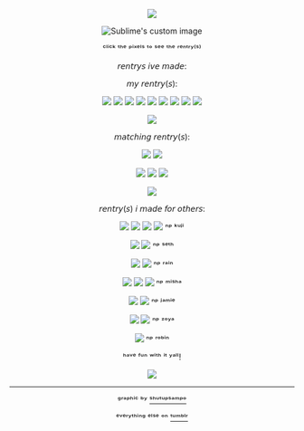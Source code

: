 <div align="center">

<p align="center">
  <img src="https://64.media.tumblr.com/a9e99d970eb81c563b7d155cc497020e/10caac22899f8aae-7d/s640x960/9d296a0fff3211dadf333394770ab09c89b66e2d.pnj"/>
</p>


  
<p align="center">
  <img src="https://64.media.tumblr.com/11422825d4a6293f81fea69ad42cd45e/29d99bdeaf2c4c42-86/s400x600/b6d6d5894fec90a3345e5d02257649b34eb40146.gifv" alt="Sublime's custom image"/>
</p>

ᶜˡⁱᶜᵏ ᵗʰᵉ ᵖⁱˣᵉˡˢ ᵗᵒ ˢᵉᵉ ᵗʰᵉ ʳᵉⁿᵗʳʸ⁽ˢ⁾

𝘳𝘦𝘯𝘵𝘳𝘺𝘴 𝘪𝘷𝘦 𝘮𝘢𝘥𝘦:

𝘮𝘺 𝘳𝘦𝘯𝘵𝘳𝘺(𝘴):

[![](https://64.media.tumblr.com/02a89f8f33d116682a7e0ee53e78a4b2/7b43ae899b7504d8-64/s75x75_c1/52d1a469a4aa4578039324276b2e790d2f5cc91d.gifv)](https://rentry.co/FurinaTheFontaine)
[![](https://64.media.tumblr.com/c38209de613a00ae5770d013e6735edc/f550c28c5f78d19a-e7/s75x75_c1/5e739c5388a347b29a63243949a33954176908bf.gifv)](https://rentry.co/aventthefountain)
[![](https://64.media.tumblr.com/0d5dfeb91ee81c72aa6749349dc8db01/d9a333d859a5147e-7d/s75x75_c1/c8730e6378f0e518b8fddb8d5e6ad9333388b636.gifv)](https://rentry.co/marchthefontain)
[![](https://64.media.tumblr.com/af084257733df3b120d2cdd681b82335/8f2c33dff79370d2-6c/s75x75_c1/bd52427435efa40f87b336c331218174370378fd.gifv)](https://rentry.co/Kianathefontain)
[![](https://64.media.tumblr.com/6a3d7f82ae80c5d83fa8222053491162/a6414b1ef8b29068-b3/s75x75_c1/f042253e137a04fd60d837e5a87f6ab914aaf446.gifv)](https://rentry.co/SeeleTheFountain)
[![](https://64.media.tumblr.com/93fcc5f9ce834961539fb2b801c60208/346ba69c2feb4339-fe/s75x75_c1/4c60504b5638045efab55140f52d84f95ba7bbef.gifv)](https://rentry.co/DanHengTheFountain)
[![](https://64.media.tumblr.com/b2d94e36e5c2a8605854cb22855b5228/7709ffd679871115-3d/s75x75_c1/33f20d4c189778acf40f98c14c25449fed887660.gifv)](https://rentry.co/HoyoWheniCatchYouHoyo)
[![](https://64.media.tumblr.com/ab80c5a9f51af5b90aa553e35355d93c/3638b07012321aa3-58/s75x75_c1/af2bd5beb9a64d1c0c83bb1734f223e13dd7829a.gifv)](https://rentry.co/hsrpaths)
[![](https://64.media.tumblr.com/5cc6c82fc178be2079c3b6ce49dc3821/3d332a2c3bf70072-97/s75x75_c1/b7ff5467747becae3e538baf98eda4b19c4c4e53.gifv)](https://rentry.co/randomstuffs)


![](https://64.media.tumblr.com/b8118e55a304ffc244ab7babb86d665e/29d99bdeaf2c4c42-87/s100x200/07d5e49f60da08b8dc79348090d6746ec62399e3.pnj)


𝘮𝘢𝘵𝘤𝘩𝘪𝘯𝘨 𝘳𝘦𝘯𝘵𝘳𝘺(𝘴):

[![](https://64.media.tumblr.com/3ca64d5a6ded6c3268ae6d45b4f54845/2fd1781c280245c1-06/s75x75_c1/cc06f5f23b37d1468a29a77083271c5cceb46f0e.gifv)](https://rentry.co/Divination_Commission)
[![](https://64.media.tumblr.com/66fadce691585314f9fa5b16482dcb77/c14378824fd1614e-5f/s75x75_c1/2cdadbf9374cc12e32ec74a1b6c10c8e660a9509.gifv)](https://rentry.co/Doctors_luck)

[![](https://64.media.tumblr.com/1c7b7ce14c30591acd981d285bfe4e65/b446c5c66747859d-f0/s75x75_c1/54c4d33c4b9a3fb558428cde8a71bdc235bba98b.gifv)](https://rentry.co/Marchrose)
[![](https://64.media.tumblr.com/5bcb1f61012ff790bf7b15ba3f21a706/7709ffd679871115-6c/s75x75_c1/c94630b5049a5cb8bf823a56f43a1d326ee499c2.gifv)](https://rentry.co/danhengkuji)
[![](https://64.media.tumblr.com/eae7463a0e483b009f9bff59e5de9a8c/8851735f23cf5f73-1e/s75x75_c1/f98c602f5b548ccc88a4a8557bb23101095a95ed.gifv)](https://rentry.co/stellezoya)


![](https://64.media.tumblr.com/2439709568e6ce11b33ad151d4682ee2/54d0cbdee85662dd-d5/s250x400/f1fc7a3893368199979875874b13d435d57b932b.pnj)



𝘳𝘦𝘯𝘵𝘳𝘺(𝘴) 𝘪 𝘮𝘢𝘥𝘦 𝘧𝘰𝘳 𝘰𝘵𝘩𝘦𝘳𝘴:

[![](https://64.media.tumblr.com/60d0195f0814c3a1d1816a9979404c20/04dfb8c512e3f807-27/s75x75_c1/aecd8d1ef41507106b2cb69b5f7a479d8f6c4029.gifv)](https://rentry.co/kujihehe)
[![](https://64.media.tumblr.com/845e1b3fec1b08d6470842f26e0794ab/4ebe151b092f0f90-03/s75x75_c1/49b7be3d8b52b6cf84a8f65d4df5a50305505492.gifv)](https://rentry.co/Th3Kxka)
[![](https://64.media.tumblr.com/db8493e5fc43a1a2fe9ce458dbae8aa1/c13498b094a7c521-33/s75x75_c1/111e62b36a94c88f0bd99ef0c0f2512da2142289.gifv)](https://rentry.co/Intro_kxka)
[![](https://64.media.tumblr.com/4bdd64c156072dda33c5d6627af85106/1e23f319f5c75d24-0e/s75x75_c1/4cb90f3c91a5cfeb9f8e53268af6aad0b0a6c01c.pnj)](https://rentry.co/KUJISTOAST) ⁿᵖ ᵏᵘʲⁱ

[![](https://64.media.tumblr.com/c4b6e200bba83c8499694357c5fdd768/30b158152b64b0f7-ea/s75x75_c1/8d55cc4379109493bc5984b41e3416ba6df7adc1.gifv)](https://rentry.co/sethrentrywow)
[![](https://64.media.tumblr.com/cb8df6dad8d87487c0099b8662dff515/b35afcc33bb88749-c4/s75x75_c1/6d3eabbf7675eb8ddae14c4e19c37fd1ca5592a9.gifv)](https://rentry.co/Goldntears)  ⁿᵖ ˢᵉᵗʰ

[![](https://64.media.tumblr.com/898dd259b5bfe749b37fb2961204a5b6/346ba69c2feb4339-7b/s75x75_c1/9df7d1d616070c446fbca32a1f4b41e6308b5307.gifv)](https://rentry.co/Rainleaf22) 
[![](https://64.media.tumblr.com/03fcf88fea74d5509e3db2ecd77edaa1/d6cfdba148c366a9-ef/s75x75_c1/de6993a9e40c1180f27b10836c0dbefb024f48cd.gifv)](https://rentry.co/Rainntry) ⁿᵖ ʳᵃⁱⁿ

[![](https://64.media.tumblr.com/974e67db6d4b8fb2bd7dc5c884e7ff76/3c2c210dbc46ea24-72/s75x75_c1/999ac53bd3908424368046bc21e6b081a7cdb92d.gifv)](https://rentry.co/Mishdust)
[![](https://64.media.tumblr.com/745ce0a0a7feb2d9868cba7f4e2d2b05/5b6f75a9fd65b017-d9/s75x75_c1/45a0f3dd435bea9e340c9f732265c2c944eeaea0.gifv)](https://rentry.co/ThatOneTherian)
[![](https://64.media.tumblr.com/445ada9c7b0c563bb49171c4b10b728d/f906645b1342aa28-6d/s75x75_c1/a2498ad45ab7140a83b5dead6a984a2bc126314e.gifv)](https://rentry.co/nikomish) ⁿᵖ ᵐⁱˢʰᵃ

[![](https://64.media.tumblr.com/3443d282e1bbf2115021445057754968/7ff15572939cc448-d0/s75x75_c1/5f142c02375aea7ddc2bc87ed18f1c645c26fad1.gifv)](https://rentry.co/jamierentr)
[![](https://64.media.tumblr.com/0b9ce766670a2c78821b43caf5d81220/da5d8d7ce785812c-70/s75x75_c1/abd58033b27f67d0438d1c50e3538e566b5617b1.gifv)](https://rentry.co/loonJamie) ⁿᵖ ʲᵃᵐⁱᵉ

[![](https://64.media.tumblr.com/5c22f669fa5b54deba6738b30e318604/677352c2cfecb1b5-f2/s75x75_c1/6efd6f80160dc0da5ad871a208c9d5df8ca57d60.gifv)](https://rentry.co/Alicefpeofficial)
[![](https://64.media.tumblr.com/7b23c4e312dfe56a7038549555ad9c5d/09b0656ab042c182-e2/s75x75_c1/e7c47126bce8737d2754af6066ccc4409489de9e.gifv)](https://rentry.co/ZoyaALICE) ⁿᵖ ᶻᵒʸᵃ

[![](https://64.media.tumblr.com/a03dd1ec6198a37555607d79ea827340/73ba3e95d9991f31-e0/s75x75_c1/c536f78cc86b1ba17c6c22117f8b0e98fbb8d764.gifv)](https://rentry.co/HalovianSingerose) ⁿᵖ ʳᵒᵇⁱⁿ

ʰᵃᵛᵉ ᶠᵘⁿ ʷⁱᵗʰ ⁱᵗ ʸᵃˡˡ!

![](https://64.media.tumblr.com/e560b4c83fc0174b8f1358408fae397a/29d99bdeaf2c4c42-f4/s100x200/c234d90cda79aa7457211a77c4e637ae553fc39c.pnj)

--- 
ᵍʳᵃᵖʰⁱᶜ ᵇʸ [ˢʰᵘᵗᵘᵖˢᵃᵐᵖᵒ](https://www.tumblr.com/shutupsampo/754644893273653248/imbibitor-lunae-graphic-bonus-gay-pride?source=share)

ᵉᵛᵉʳʸᵗʰⁱⁿᵍ ᵉˡˢᵉ ᵒⁿ [ᵗᵘᵐᵇˡʳ](https://www.tumblr.com)
